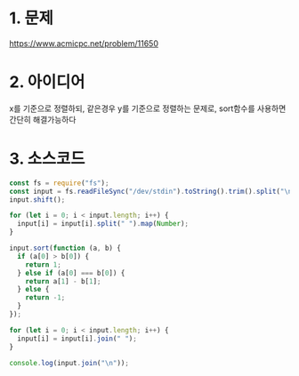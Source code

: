# 1. 문제

https://www.acmicpc.net/problem/11650

# 2. 아이디어

x를 기준으로 정렬하되, 같은경우 y를 기준으로 정렬하는 문제로, sort함수를 사용하면 간단히 해결가능하다

# 3. 소스코드

```javascript
const fs = require("fs");
const input = fs.readFileSync("/dev/stdin").toString().trim().split("\n");
input.shift();

for (let i = 0; i < input.length; i++) {
  input[i] = input[i].split(" ").map(Number);
}

input.sort(function (a, b) {
  if (a[0] > b[0]) {
    return 1;
  } else if (a[0] === b[0]) {
    return a[1] - b[1];
  } else {
    return -1;
  }
});

for (let i = 0; i < input.length; i++) {
  input[i] = input[i].join(" ");
}

console.log(input.join("\n"));
```
